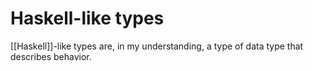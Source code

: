 # Haskell-like types

[[Haskell]]-like types are, in my understanding, a type of data type that describes behavior.
